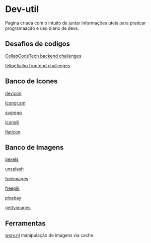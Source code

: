 # Dev-util
Pagina criada com o intuito de juntar informações uteis para praticar programaação e uso diario de devs.

## Desafios de codigos
[CollabCodeTech backend challenges](https://github.com/CollabCodeTech/backend-challenges)

[felipefialho frontend challenges](https://github.com/felipefialho/frontend-challenges)

## Banco de Icones
[devicon](https://devicon.dev)

[icongr.am](https://icongr.am/devicon)

[svgrepo](https://www.svgrepo.com)

[icons8](https://icons8.com.br/icons/set/svg)

[flaticon](https://www.flaticon.com/br/)

## Banco de Imagens
[pexels](https://www.pexels.com/pt-br/)

[unsplash](https://unsplash.com/pt-br)

[freeimages](https://www.freeimages.com/pt)

[freepik](https://www.freepik.com/popular-photos)

[pixabay](https://pixabay.com/pt/)

[gettyimages](https://www.gettyimages.com.br)

## Ferramentas
[wsrv.nl](https://images.weserv.nl) manipulação de imagens via cache
